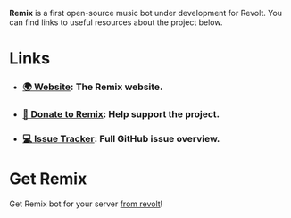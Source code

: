 **Remix** is a first open-source music bot under development for Revolt. You can find links to useful resources about the project below.

# Links

- ### [🌍 Website](https://remix.fairuse.org/): The Remix website.
- ### [💖 Donate to Remix](): Help support the project.
- ### [💻 Issue Tracker](https://github.com/orgs/remix-bot/projects/1/views/1): Full GitHub issue overview.

# Get Remix

Get Remix bot for your server [from revolt](https://revolt.chat/download)!

